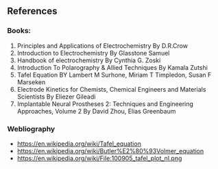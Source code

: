 ## References 

### Books:
1. Principles and Applications of Electrochemistry By D.R.Crow
2. Introduction to Electrochemistry By Glasstone Samuel
3. Handbook of electrochemistry By Cynthia G. Zoski
4. Introduction To Polarography & Allied Techniques By Kamala Zutshi
5. Tafel Equation BY Lambert M Surhone, Miriam T Timpledon, Susan F Marseken
6. Electrode Kinetics for Chemists, Chemical Engineers and Materials Scientists By Eliezer Gileadi
7. Implantable Neural Prostheses 2: Techniques and Engineering Approaches, Volume 2 By David Zhou, Elias Greenbaum

### Webliography
- https://en.wikipedia.org/wiki/Tafel_equation
- https://en.wikipedia.org/wiki/Butler%E2%80%93Volmer_equation
- https://en.wikipedia.org/wiki/File:100905_tafel_plot_nl.png

